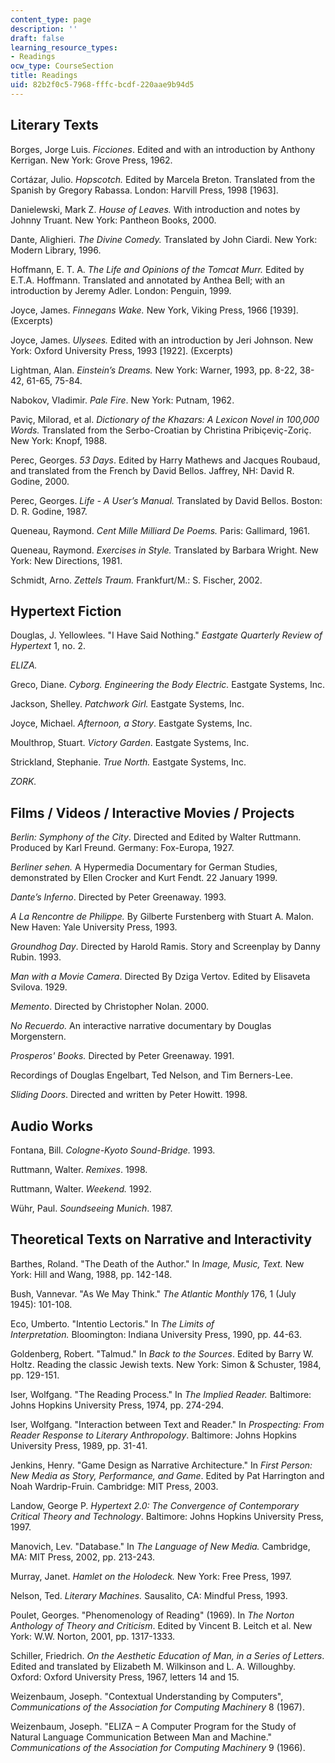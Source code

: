 ```yaml
---
content_type: page
description: ''
draft: false
learning_resource_types:
- Readings
ocw_type: CourseSection
title: Readings
uid: 82b2f0c5-7968-fffc-bcdf-220aae9b94d5
---
```

## Literary Texts

Borges, Jorge Luis. *Ficciones*. Edited and with an introduction by Anthony Kerrigan. New York: Grove Press, 1962.

Cortázar, Julio. *Hopscotch.* Edited by Marcela Breton. Translated from the Spanish by Gregory Rabassa. London: Harvill Press, 1998 \[1963\].

Danielewski, Mark Z. *House of Leaves.* With introduction and notes by Johnny Truant. New York: Pantheon Books, 2000.

Dante, Alighieri. *The Divine Comedy.* Translated by John Ciardi. New York: Modern Library, 1996.

Hoffmann, E. T. A. *The Life and Opinions of the Tomcat Murr.* Edited by E.T.A. Hoffmann. Translated and annotated by Anthea Bell; with an introduction by Jeremy Adler. London: Penguin, 1999.

Joyce, James. *Finnegans Wake.* New York, Viking Press, 1966 \[1939\]. (Excerpts)

Joyce, James. *Ulysees.* Edited with an introduction by Jeri Johnson. New York: Oxford University Press, 1993 \[1922\]. (Excerpts)

Lightman, Alan. *Einstein’s Dreams.* New York: Warner, 1993, pp. 8-22, 38-42, 61-65, 75-84.

Nabokov, Vladimir. *Pale Fire*. New York: Putnam, 1962.

Paviç, Milorad, et al. *Dictionary of the Khazars: A Lexicon Novel in 100,000 Words.* Translated from the Serbo-Croatian by Christina Pribiçeviç-Zoriç. New York: Knopf, 1988.

Perec, Georges. *53 Days*. Edited by Harry Mathews and Jacques Roubaud, and translated from the French by David Bellos. Jaffrey, NH: David R. Godine, 2000.

Perec, Georges. *Life - A User’s Manual.* Translated by David Bellos. Boston: D. R. Godine, 1987.

Queneau, Raymond. *Cent Mille Milliard De Poems.* Paris: Gallimard, 1961.

Queneau, Raymond. *Exercises in Style.* Translated by Barbara Wright. New York: New Directions, 1981.

Schmidt, Arno. *Zettels Traum.* Frankfurt/M.: S. Fischer, 2002.

## Hypertext Fiction

Douglas, J. Yellowlees. "I Have Said Nothing." *Eastgate Quarterly* *Review of Hypertext* 1, no. 2.

*ELIZA.*

Greco, Diane. *Cyborg. Engineering the Body Electric.* Eastgate Systems, Inc.

Jackson, Shelley. *Patchwork Girl.* Eastgate Systems, Inc.

Joyce, Michael. *Afternoon, a Story*. Eastgate Systems, Inc.

Moulthrop, Stuart. *Victory Garden*. Eastgate Systems, Inc.

Strickland, Stephanie. *True North.* Eastgate Systems, Inc.

*ZORK.*

## Films / Videos / Interactive Movies / Projects

*Berlin: Symphony of the City*. Directed and Edited by Walter Ruttmann. Produced by Karl Freund. Germany: Fox-Europa, 1927.

*Berliner sehen.* A Hypermedia Documentary for German Studies, demonstrated by Ellen Crocker and Kurt Fendt. 22 January 1999.

*Dante’s Inferno*. Directed by Peter Greenaway. 1993.

*A La Rencontre de Philippe.* By Gilberte Furstenberg with Stuart A. Malon. New Haven: Yale University Press, 1993.

*Groundhog Day*. Directed by Harold Ramis. Story and Screenplay by Danny Rubin. 1993.

*Man with a Movie Camera*. Directed By Dziga Vertov. Edited by Elisaveta Svilova. 1929.

*Memento*. Directed by Christopher Nolan. 2000.

*No Recuerdo.* An interactive narrative documentary by Douglas Morgenstern.

*Prosperos' Books.* Directed by Peter Greenaway. 1991.

Recordings of Douglas Engelbart, Ted Nelson, and Tim Berners-Lee.

*Sliding Doors*. Directed and written by Peter Howitt. 1998.

## Audio Works

Fontana, Bill. *Cologne-Kyoto Sound-Bridge.* 1993.

Ruttmann, Walter. *Remixes*. 1998.

Ruttmann, Walter. *Weekend.* 1992.

Wühr, Paul. *Soundseeing Munich*. 1987.

## Theoretical Texts on Narrative and Interactivity

Barthes, Roland. "The Death of the Author." In *Image, Music, Text.* New York: Hill and Wang, 1988, pp. 142-148.

Bush, Vannevar. "As We May Think." *The Atlantic Monthly* 176, 1 (July 1945): 101-108.

Eco, Umberto. "Intentio Lectoris." In *The Limits of Interpretation.* Bloomington: Indiana University Press, 1990, pp. 44-63.

Goldenberg, Robert. "Talmud." In *Back to the Sources*. Edited by Barry W. Holtz. Reading the classic Jewish texts. New York: Simon & Schuster, 1984, pp. 129-151.

Iser, Wolfgang. "The Reading Process." In *The Implied Reader.* Baltimore: Johns Hopkins University Press, 1974, pp. 274-294. 

Iser, Wolfgang. "Interaction between Text and Reader." In *Prospecting: From Reader Response to Literary Anthropology*. Baltimore: Johns Hopkins University Press, 1989, pp. 31-41.

Jenkins, Henry. "Game Design as Narrative Architecture." In *First Person: New Media as Story, Performance, and Game*. Edited by Pat Harrington and Noah Wardrip-Fruin. Cambridge: MIT Press, 2003.

Landow, George P. *Hypertext 2.0: The Convergence of Contemporary Critical Theory and Technology*. Baltimore: Johns Hopkins University Press, 1997.

Manovich, Lev. "Database." In *The Language of New Media.* Cambridge, MA: MIT Press, 2002, pp. 213-243.

Murray, Janet. *Hamlet on the Holodeck.* New York: Free Press, 1997.

Nelson, Ted. *Literary Machines.* Sausalito, CA: Mindful Press, 1993.

Poulet, Georges. "Phenomenology of Reading" (1969). In *The Norton Anthology of Theory and Criticism*. Edited by Vincent B. Leitch et al. New York: W.W. Norton, 2001, pp. 1317-1333.

Schiller, Friedrich. *On the Aesthetic Education of Man, in a Series of Letters*. Edited and translated by Elizabeth M. Wilkinson and L. A. Willoughby. Oxford: Oxford University Press, 1967, letters 14 and 15.

Weizenbaum, Joseph. "Contextual Understanding by Computers", *Communications of the Association for Computing Machinery* 8 (1967).

Weizenbaum, Joseph. "ELIZA – A Computer Program for the Study of Natural Language Communication Between Man and Machine." *Communications of the Association for Computing Machinery* 9 (1966).